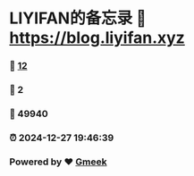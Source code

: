 # LIYIFAN的备忘录 :link: https://blog.liyifan.xyz 
### :page_facing_up: [12](https://blog.liyifan.xyz/tag.html) 
### :speech_balloon: 2 
### :hibiscus: 49940 
### :alarm_clock: 2024-12-27 19:46:39 
### Powered by :heart: [Gmeek](https://github.com/Meekdai/Gmeek)
